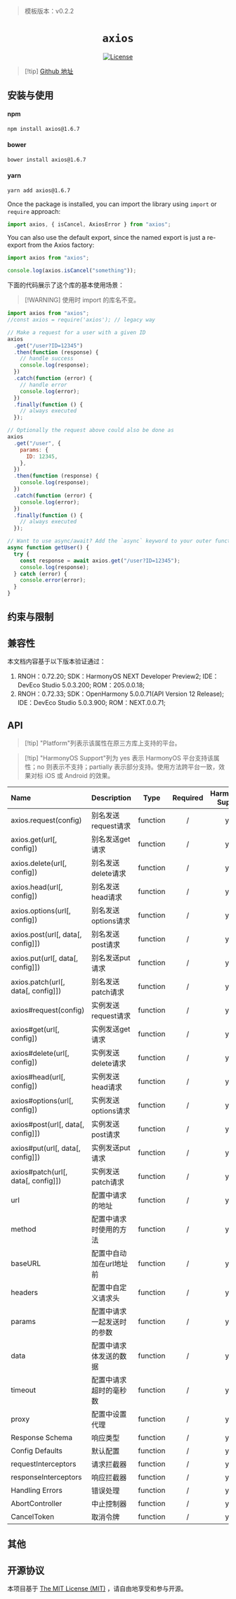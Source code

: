 > 模板版本：v0.2.2

<p align="center">
  <h1 align="center"> <code>axios</code> </h1>
</p>
<p align="center">
    <a href="https://github.com/axios/axios/blob/v1.x/LICENSE">
        <img src="https://img.shields.io/badge/license-MIT-green.svg" alt="License" />
    </a>
</p>

> [!tip] [Github 地址](https://github.com/axios/axios)

## 安装与使用

#### **npm**

```bash
npm install axios@1.6.7
```

#### **bower**

```bash
bower install axios@1.6.7
```

#### **yarn**

```bash
yarn add axios@1.6.7
```

Once the package is installed, you can import the library using `import` or `require` approach:

```js
import axios, { isCancel, AxiosError } from "axios";
```

You can also use the default export, since the named export is just a re-export from the Axios factory:

```js
import axios from "axios";

console.log(axios.isCancel("something"));
```

<!-- tabs:end -->

下面的代码展示了这个库的基本使用场景：

> [!WARNING] 使用时 import 的库名不变。

```js
import axios from "axios";
//const axios = require('axios'); // legacy way

// Make a request for a user with a given ID
axios
  .get("/user?ID=12345")
  .then(function (response) {
    // handle success
    console.log(response);
  })
  .catch(function (error) {
    // handle error
    console.log(error);
  })
  .finally(function () {
    // always executed
  });

// Optionally the request above could also be done as
axios
  .get("/user", {
    params: {
      ID: 12345,
    },
  })
  .then(function (response) {
    console.log(response);
  })
  .catch(function (error) {
    console.log(error);
  })
  .finally(function () {
    // always executed
  });

// Want to use async/await? Add the `async` keyword to your outer function/method.
async function getUser() {
  try {
    const response = await axios.get("/user?ID=12345");
    console.log(response);
  } catch (error) {
    console.error(error);
  }
}
```

## 约束与限制

## 兼容性

本文档内容基于以下版本验证通过：

1. RNOH：0.72.20; SDK：HarmonyOS NEXT Developer Preview2; IDE：DevEco Studio 5.0.3.200; ROM：205.0.0.18;
2. RNOH：0.72.33; SDK：OpenHarmony 5.0.0.71(API Version 12 Release); IDE：DevEco Studio 5.0.3.900; ROM：NEXT.0.0.71;

## API

> [!tip] "Platform"列表示该属性在原三方库上支持的平台。

> [!tip] "HarmonyOS Support"列为 yes 表示 HarmonyOS 平台支持该属性；no 则表示不支持；partially 表示部分支持。使用方法跨平台一致，效果对标 iOS 或 Android 的效果。

| Name                               | Description                |   Type   | Required | HarmonyOS Support |
| :--------------------------------- | -------------------------- | :------: | :------: | :---------------: |
| axios.request(config)              | 别名发送request请求        | function |    /     |        yes        |
| axios.get(url[, config])           | 别名发送get请求            | function |    /     |        yes        |
| axios.delete(url[, config])        | 别名发送delete请求         | function |    /     |        yes        |
| axios.head(url[, config])          | 别名发送head请求           | function |    /     |        yes        |
| axios.options(url[, config])       | 别名发送options请求        | function |    /     |        yes        |
| axios.post(url[, data[, config]])  | 别名发送post请求           | function |    /     |        yes        |
| axios.put(url[, data[, config]])   | 别名发送put请求            | function |    /     |        yes        |
| axios.patch(url[, data[, config]]) | 别名发送patch请求          | function |    /     |        yes        |
| axios#request(config)              | 实例发送request请求        | function |    /     |        yes        |
| axios#get(url[, config])           | 实例发送get请求            | function |    /     |        yes        |
| axios#delete(url[, config])        | 实例发送delete请求         | function |    /     |        yes        |
| axios#head(url[, config])          | 实例发送head请求           | function |    /     |        yes        |
| axios#options(url[, config])       | 实例发送options请求        | function |    /     |        yes        |
| axios#post(url[, data[, config]])  | 实例发送post请求           | function |    /     |        yes        |
| axios#put(url[, data[, config]])   | 实例发送put请求            | function |    /     |        yes        |
| axios#patch(url[, data[, config]]) | 实例发送patch请求          | function |    /     |        yes        |
| url                                | 配置中请求的地址           | function |    /     |        yes        |
| method                             | 配置中请求时使用的方法     | function |    /     |        yes        |
| baseURL                            | 配置中自动加在url地址前    | function |    /     |        yes        |
| headers                            | 配置中自定义请求头         | function |    /     |        yes        |
| params                             | 配置中请求一起发送时的参数 | function |    /     |        yes        |
| data                               | 配置中请求体发送的数据     | function |    /     |        yes        |
| timeout                            | 配置中请求超时的毫秒数     | function |    /     |        yes        |
| proxy                              | 配置中设置代理             | function |    /     |        yes        |
| Response Schema                    | 响应类型                   | function |    /     |        yes        |
| Config Defaults                    | 默认配置                   | function |    /     |        yes        |
| requestInterceptors                | 请求拦截器                 | function |    /     |        yes        |
| responseInterceptors               | 响应拦截器                 | function |    /     |        yes        |
| Handling Errors                    | 错误处理                   | function |    /     |        yes        |
| AbortController                    | 中止控制器                 | function |    /     |        yes        |
| CancelToken                        | 取消令牌                   | function |    /     |        yes        |

## 其他

## 开源协议

本项目基于 [The MIT License (MIT)](https://github.com/Kureev/react-native-blur/blob/master/LICENSE) ，请自由地享受和参与开源。

